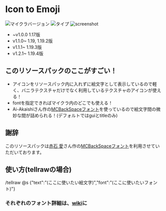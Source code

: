 # Icon to Emoji <!-- ![ダウンロード数](https://img.shields.io/github/downloads/tunakaniri/icon-to-emoji/total) -->
![マイクラバージョン](https://img.shields.io/badge/Minecraft%20Ver-Java%201.17~1.19.4-brightgreen) ![タイプ](https://img.shields.io/badge/Type-resourcepack-orange) 
![screenshot](https://user-images.githubusercontent.com/55052380/225591766-49cb922e-5149-4c12-97dd-16d5b537d932.png)

- ~v1.0.0 1.17版
- v1.1.0~ 1.19, 1.19.2版
- v1.1.1~ 1.19.3版
- v1.2.1~ 1.19.4版

## このリソースパックのここがすごい！
- アイコンをリソースパック内に入れずに絵文字として表示しているので軽く、バニラテクスチャだけでなく利用しているテクスチャのアイコンが使える！
- fontを指定できればマイクラ内のどこでも使える！
- Ai-Akaishiさん作の[MCBackSpaceフォント](https://github.com/Ai-Akaishi/HighQualityImageLoadingSample)を使っているので絵文字間の微妙な間が詰められる！(デフォルトではguiとtitleのみ)
## 謝辞
このリソースパックは[赤石 愛](https://github.com/Ai-Akaishi)さん作の[MCBackSpaceフォント](https://github.com/Ai-Akaishi/HighQualityImageLoadingSample)を利用させていただいております。
## 使い方(tellrawの場合)
/tellraw @s {"text":"(ここに使いたい絵文字)","font":"(ここに使いたいフォント)"}
### それぞれのフォント詳細は、[wiki](../../wiki/絵文字一覧)に
